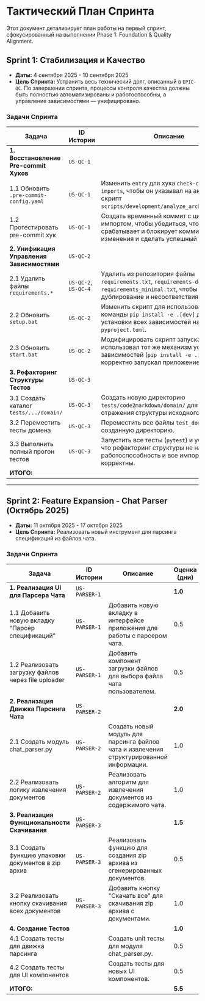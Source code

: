 # Тактический План Спринта

Этот документ детализирует план работы на первый спринт, сфокусированный на выполнении Phase 1: Foundation & Quality Alignment.

## Sprint 1: Стабилизация и Качество

- **Даты:** 4 сентября 2025 - 10 сентября 2025
- **Цель Спринта:** Устранить весь технический долг, описанный в `EPIC-QC`. По завершении спринта, процессы контроля качества должны быть полностью автоматизированы и работоспособны, а управление зависимостями — унифицировано.

### Задачи Спринта

| Задача                                         | ID Истории     | Описание                                                                                                                                                                | Оценка (дни) | Статус |
|------------------------------------------------|----------------|-------------------------------------------------------------------------------------------------------------------------------------------------------------------------|--------------|--------|
| **1. Восстановление Pre-commit Хуков** | `US-QC-1`      |                                                                                                                                                                         | **0.5** | DONE |
| 1.1 Обновить `.pre-commit-config.yaml`         | `US-QC-1`      | Изменить `entry` для хука `check-circular-imports`, чтобы он указывал на актуальный скрипт `scripts/development/analyze_architecture.py`.                                     | 0.2          | DONE |
| 1.2 Протестировать pre-commit хук              | `US-QC-1`      | Создать временный коммит с циклическим импортом, чтобы убедиться, что хук срабатывает и блокирует коммит. Отменить изменения и сделать успешный коммит.                   | 0.3          | DONE |
| **2. Унификация Управления Зависимостями** | `US-QC-2`      |                                                                                                                                                                         | **1.0** | DONE |
| 2.1 Удалить файлы `requirements.*`             | `US-QC-2`, `US-QC-4` | Удалить из репозитория файлы `requirements.txt`, `requirements-dev.txt` и `requirements_minimal.txt`, чтобы устранить дублирование и несоответствия.                        | 0.1          | DONE |
| 2.2 Обновить `setup.bat`                       | `US-QC-2`      | Изменить скрипт для использования команды `pip install -e .[dev]` для установки всех зависимостей напрямую из `pyproject.toml`.                                            | 0.4          | DONE |
| 2.3 Обновить `start.bat`                       | `US-QC-2`      | Модифицировать скрипт запуска, чтобы он использовал тот же механизм установки зависимостей (`pip install -e .[dev]`) и корректно запускал приложение.                   | 0.5          | DONE |
| **3. Рефакторинг Структуры Тестов** | `US-QC-3`      |                                                                                                                                                                         | **0.5** | DONE |
| 3.1 Создать каталог `tests/.../domain/`        | `US-QC-3`      | Создать новую директорию `tests/code2markdown/domain/` для зеркального отражения структуры исходного кода.                                                               | 0.1          | DONE |
| 3.2 Переместить тесты домена                   | `US-QC-3`      | Переместить все файлы `test_domain_*.py` в созданную директорию.                                                                                                        | 0.2          | DONE |
| 3.3 Выполнить полный прогон тестов             | `US-QC-3`      | Запустить все тесты (`pytest`) и убедиться, что рефакторинг структуры не нарушил их работоспособность и все импорты в тестах корректны.                                  | 0.2          | DONE |
| **ИТОГО:** |                |                                                                                                                                                                         | **2.0** | DONE |

---

## Sprint 2: Feature Expansion - Chat Parser (Октябрь 2025)

- **Даты:** 11 октября 2025 - 17 октября 2025
- **Цель Спринта:** Реализовать новый инструмент для парсинга спецификаций из файлов чата.

### Задачи Спринта

| Задача                                         | ID Истории     | Описание                                                                                                                                                                | Оценка (дни) | Статус |
|------------------------------------------------|----------------|-------------------------------------------------------------------------------------------------------------------------------------------------------------------------|--------------|--------|
| **1. Реализация UI для Парсера Чата** | `US-PARSER-1`      |                                                                                                                                                                         | **1.0** | DONE |
| 1.1 Добавить новую вкладку "Парсер спецификаций"         | `US-PARSER-1`      | Добавить новую вкладку в интерфейсе приложения для работы с парсером чата.                                     | 0.5          | DONE |
| 1.2 Реализовать загрузку файлов через file uploader              | `US-PARSER-1`      | Добавить компонент загрузки файлов для выбора файла чата пользователем.                   | 0.5          | DONE |
| **2. Реализация Движка Парсинга Чата** | `US-PARSER-2`      |                                                                                                                                                                         | **2.0** | DONE |
| 2.1 Создать модуль chat_parser.py             | `US-PARSER-2`      | Создать новый модуль для парсинга файлов чата и извлечения структурированной информации.                        | 1.0          | DONE |
| 2.2 Реализовать логику извлечения документов                   | `US-PARSER-2`      | Реализовать алгоритм для извлечения документов из содержимого чата.                                            | 1.0          | DONE |
| **3. Реализация Функциональности Скачивания** | `US-PARSER-3`      |                                                                                                                                                                         | **1.5** | DONE |
| 3.1 Создать функцию упаковки документов в zip архив                       | `US-PARSER-3`      | Реализовать функцию для создания zip архива из сгенерированных документов.                                                               | 0.5          | DONE |
| 3.2 Реализовать кнопку скачивания всех документов                   | `US-PARSER-3`      | Добавить кнопку "Скачать все" для скачивания zip архива с документами.                                                                                                        | 1.0          | DONE |
| **4. Создание Тестов** |                |                                                                                                                                                                         | **1.0** | DONE |
| 4.1 Создать тесты для движка парсинга                   |                | Создать unit тесты для модуля chat_parser.py.                                                                                                        | 0.5          | DONE |
| 4.2 Создать тесты для UI компонентов             |                | Создать тесты для новых UI компонентов.                                                               | 0.5          | DONE |
| **ИТОГО:** |                |                                                                                                                                                                         | **5.5** | DONE |